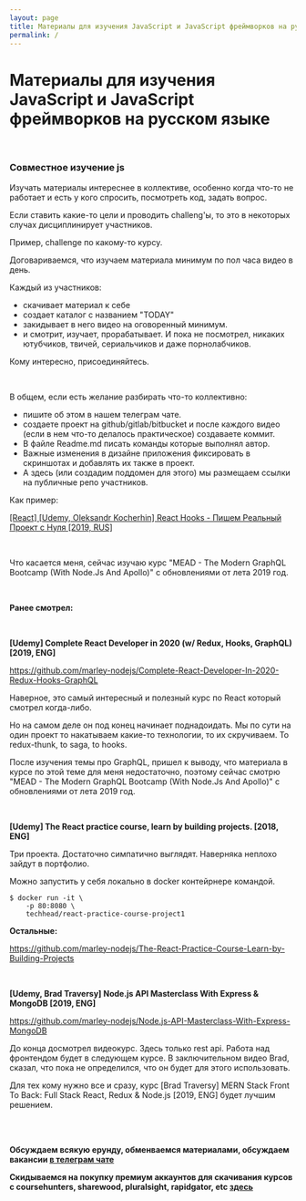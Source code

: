 ```yaml
---
layout: page
title: Материалы для изучения JavaScript и JavaScript фреймворков на русском языке
permalink: /
---
```


# Материалы для изучения JavaScript и JavaScript фреймворков на русском языке

<br/>

### Совместное изучение js

Изучать материалы интереснее в коллективе, особенно когда что-то не работает и есть у кого спросить, посмотреть код, задать вопрос.

Если ставить какие-то цели и проводить challeng'ы, то это в некоторых случах дисциплинирует участников.

Пример, challenge по какому-то курсу.

Договариваемся, что изучаем материала минимум по пол часа видео в день.

Каждый из участников:

- скачивает материал к себе
- создает каталог с названием "TODAY"
- закидывает в него видео на оговоренный минимум.
- и смотрит, изучает, прорабатывает. И пока не посмотрел, никаких ютубчиков, твичей, сериальчиков и даже порнолабчиков.

Кому интересно, присоединяйтесь.

<br/>

В общем, если есть желание разбирать что-то коллективно:

- пишите об этом в нашем телеграм чате.
- создаете проект на github/gitlab/bitbucket и после каждого видео (если в нем что-то делалось практическое) создаваете коммит.
- В файле Readme.md писать команды которые выполнял автор.
- Важные изменения в дизайне приложения фиксировать в скриншотах и добавлять их также в проект.
- А здесь (или создадим поддомен для этого) мы размещаем ссылки на публичные репо участников.

Как пример:

<a href="https://github.com/marley-nodejs/React-hooks-writing-real-project" rel="nofollow">[React] [Udemy, Oleksandr Kocherhin] React Hooks - Пишем Реальный Проект с Нуля [2019, RUS]</a>

<br/>

Что касается меня, сейчас изучаю курс "MEAD - The Modern GraphQL Bootcamp (With Node.Js And Apollo)" с обновлениями от лета 2019 год.

<br/>

**Ранее смотрел:**

<br/>

**[Udemy] Complete React Developer in 2020 (w/ Redux, Hooks, GraphQL) [2019, ENG]**

https://github.com/marley-nodejs/Complete-React-Developer-In-2020-Redux-Hooks-GraphQL

Наверное, это самый интересный и полезный курс по React который смотрел когда-либо.

Но на самом деле он под конец начинает поднадоидать. Мы по сути на один проект то накатываем какие-то технологии, то их скручиваем. То redux-thunk, to saga, to hooks.

После изучения темы про GraphQL, пришел к выводу, что материала в курсе по этой теме для меня недостаточно, поэтому сейчас смотрю "MEAD - The Modern GraphQL Bootcamp (With Node.Js And Apollo)" с обновлениями от лета 2019 год.

<br/>

**[Udemy] The React practice course, learn by building projects. [2018, ENG]**

Три проекта. Достаточно симпатично выглядят. Наверняка неплохо зайдут в портфолио.

Можно запустить у себя локально в docker контейрнере командой.

```
$ docker run -it \
    -p 80:8080 \
    techhead/react-practice-course-project1
```

**Остальные:**

https://github.com/marley-nodejs/The-React-Practice-Course-Learn-by-Building-Projects

<br/>

**[Udemy, Brad Traversy] Node.js API Masterclass With Express & MongoDB [2019, ENG]**

https://github.com/marley-nodejs/Node.js-API-Masterclass-With-Express-MongoDB

До конца досмотрел видеокурс. Здесь только rest api. Работа над фронтендом будет в следующем курсе. В заключительном видео Brad, сказал, что пока не определился, что он будет для этого использовать.

Для тех кому нужно все и сразу, курс [Brad Traversy] MERN Stack Front To Back: Full Stack React, Redux & Node.js [2019, ENG] будет лучшим решением.

<br/>
<br/>

**Обсуждаем всякую ерунду, обменваемся материалами, обсуждаем вакансии <a href="/chat/">в телеграм чате</a>**

**Скидываемся на покупку премиум аккаунтов для скачивания курсов с coursehunters, sharewood, pluralsight, rapidgator, etc <a href="/coursehunters-skladchina/">здесь</a>**
